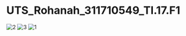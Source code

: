 # UTS_Rohanah_311710549_TI.17.F1
![2](https://user-images.githubusercontent.com/65122609/81505346-bd246a80-9318-11ea-9afb-9518fbf817aa.PNG)
![3](https://user-images.githubusercontent.com/65122609/81505347-be559780-9318-11ea-8751-5f52c7c3ff62.PNG)
![1](https://user-images.githubusercontent.com/65122609/81505348-beee2e00-9318-11ea-8c71-b120727f9050.PNG)
